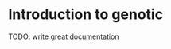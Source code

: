 # Introduction to genotic

TODO: write [great documentation](http://jacobian.org/writing/great-documentation/what-to-write/)
